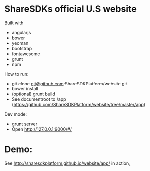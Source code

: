 ShareSDKs official U.S website
=======
Built with 
- angularjs
- bower
- yeoman
- bootstrap
- fontawesome
- grunt
- npm

How to run:
- git clone git@github.com:ShareSDKPlatform/website.git
- bower install
- (optional) grunt build
- See documentroot to /app (https://github.com/ShareSDKPlatform/website/tree/master/app)

Dev mode:
- grunt server
- Open http://127.0.0.1:9000/#/

Demo:
=======
See http://sharesdkplatform.github.io/website/app/ in action, 

